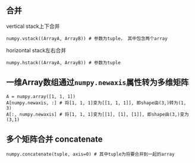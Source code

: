 ## 合并
vertical stack上下合并
```
numpy.vstack((ArrayA, ArrayB)) # 参数为tuple， 其中包含两个array
```
horizontal stack左右合并
```
numpy.hstack((ArrayA, ArrayB)) # 参数为tuple
```
## 一维Array数组通过`numpy.newaxis`属性转为多维矩阵
```
A = numpy.array([1, 1, 1])
A[numpy.newaxis, :] # 将[1, 1, 1]变为[[1, 1, 1]], 即shape由(3,)转为(1, 3)
A[:, numpy.newaxis] # 将[1, 1, 1]变为[[1], [1], [1]], 即shape由(3,)变为(3,1)
```
## 多个矩阵合并 concatenate
```
numpy.concatenate(tuple, axis=0) # 其中tuple为将要合并到一起的array
```
